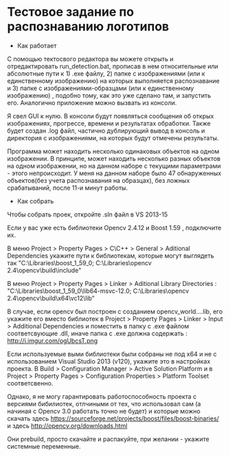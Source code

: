 ﻿# Тестовое задание по распознаванию логотипов

- Как работает

С помощью тектосвого редактора вы можете открыть и отредактировать run_detection.bat, прописав в нем относительные или абсолютные пути к 1) .exe файлу, 2) папке с изображениями (или к единственному изображению) на которых выполняется распознавание и 3) папке с изображениями-образцами (или к единственному изображению) , подобно тому, как это уже сделано там, и запустить его. Аналогично приложение можно вызвать из консоли.

Я свел GUI к нулю. В консоли будут появляться сообщения об открых изображениях, прогрессе, времени и результатах обработки. Также будет создан .log файл, частично дублирующий вывод в консоль и директория с изображениями, на которых будут отмечены результаты. 

Программа может находить несколько одинаковых объектов на одном изображении. В принципе, может находить несколько разных объектов на одном изображении, но на данном наборе с текущими параметрами - этого непроисходит. У меня на данном наборе было 47 обнаруженных объектов(без учета распознавания на образцах), без ложных срабатываний, после 11-и минут работы. 

 - Как собрать

Чтобы собрать проек, откройте .sln файл в VS 2013-15

Если у вас уже есть библиотеки Opencv 2.4.12 и Boost 1.59 , подключите их.

В меню Project > Property Pages > C\C++ > General > Aditional Dependencies укажите пути к библиотекам, которые могут выглядеть так "C:\Libraries\boost_1_59_0; C:\Libraries\opencv 2.4\opencv\build\include"

В меню Project > Property Pages > Linker > Aditional Library Directories : 
"C:\Libraries\boost_1_59_0\lib64-msvc-12.0; C:\Libraries\opencv 2.4\opencv\build\x64\vc12\lib"

В случае, если opencv был построен с созданием opencv_world....lib, его укажите его вместо библиотек в 
Project > Property Pages > Linker > Input > Additional Dependencies и поместить в папку с .exe файлом соответсвующие .dll, иначе папка с .exe должна содержать : http://i.imgur.com/ogUbcsT.png

Если используемые выми библиотеки были собраны не под x64 и не с использованием Visual Studio 2013 (v120), укажите это в настройках проекта. В Build > Configuration Manager > Active Solution Platform 
и в Project > Property Pages > Configuration Properties > Platform Toolset соответсвенно. 

Однако, я не могу гарантировать работоспособность проекта с версиями бибилиотек, отлчиными от тех, что использовал сам (а начиная с Opencv 3.0 работать точно не будет) 
и которые можно скачать здесь https://sourceforge.net/projects/boost/files/boost-binaries/
и здесь http://opencv.org/downloads.html

Они prebuild, просто скачайте и распакуйте, при желании - укажите системные переменные. 

